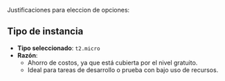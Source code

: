 Justificaciones para eleccion de opciones:

## Tipo de instancia
- **Tipo seleccionado**: `t2.micro`
- **Razón**: 
  - Ahorro de costos, ya que está cubierta por el nivel gratuito.
  - Ideal para tareas de desarrollo o prueba con bajo uso de recursos.
